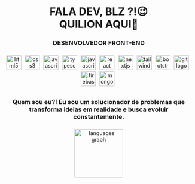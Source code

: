 <h1 align="center">FALA DEV, BLZ ?!😉 <br>QUILION AQUI👋</h1>

###

<h3 align="center">DESENVOLVEDOR FRONT-END</h3>

###

<div align="center">
  <img src="https://skillicons.dev/icons?i=html" height="40" alt="html5 logo"  />
  <img width="2" />
  <img src="https://skillicons.dev/icons?i=css" height="40" alt="css3 logo"  />
  <img width="2" />
  <img src="https://skillicons.dev/icons?i=js" height="40" alt="javascript logo"  />
  <img width="2" />
  <img src="https://skillicons.dev/icons?i=ts" height="40" alt="typescript logo"  />
  <img width="2" />
   <img src="https://skillicons.dev/icons?i=svelte" height="40" alt="javascript logo"  />
  <img width="2" />
  <img src="https://skillicons.dev/icons?i=react" height="40" alt="react logo"  />
  <img width="2" />
  <img src="https://skillicons.dev/icons?i=nextjs" height="40" alt="nextjs logo"  />
  <img width="2" />
  <img src="https://skillicons.dev/icons?i=tailwind" height="40" alt="tailwindcss logo"  />
  <img width="2" />
  <img src="https://skillicons.dev/icons?i=bootstrap" height="40" alt="bootstrap logo"  />
  <img width="2" />
  <img src="https://skillicons.dev/icons?i=git" height="40" alt="git logo"  />
  <img width="2" />
  <img src="https://skillicons.dev/icons?i=firebase" height="40" alt="firebase logo"  />
  <img width="2" />
<!--   <img src="https://skillicons.dev/icons?i=nodejs" height="40" alt="nodejs logo"  />
  <img width="2" />
  <img src="https://skillicons.dev/icons?i=express" height="40" alt="express logo"  />
  <img width="2" /> -->
  <img src="https://skillicons.dev/icons?i=mongodb" height="40" alt="mongodb logo"  />
  <img width="2" />
<!--   <img src="https://skillicons.dev/icons?i=py" height="40" alt="python logo"  />
  <img width="2" />
  <img src="https://skillicons.dev/icons?i=figma" height="40" alt="figma logo"  />
  <img width="2" />
  <img src="https://skillicons.dev/icons?i=postman" height="40" alt="postman logo"  />
  <img width="2" /> -->
<!--   <img src="https://skillicons.dev/icons?i=supabase" height="40" alt="supabase logo"  /> -->
</div>

###

<h2 align="left"></h2>

###

<h3 align="center">Quem sou eu?! Eu sou um solucionador de problemas que transforma ideias em realidade e busca evoluir constantemente.</h3>

###

<div align="center">
<!--   <a href="https://www.linkedin.com/in/quilion7" target="_blank"><img src="https://raw.githubusercontent.com/maurodesouza/profile-readme-generator/master/src/assets/icons/social/linkedin/default.svg" width="42" height="30" alt="linkedin logo"  /></a>
  <a href="https://www.youtube.com/@quilcode" target="_blank"><img src="https://raw.githubusercontent.com/maurodesouza/profile-readme-generator/master/src/assets/icons/social/youtube/default.svg" width="42" height="30" alt="youtube logo"  /></a>
  <a href="mailto:quilbrub@gmail.com" target="_blank"><img src="https://raw.githubusercontent.com/maurodesouza/profile-readme-generator/master/src/assets/icons/social/gmail/default.svg" width="42" height="30" alt="gmail logo"  /></a> -->
<!--   <a href="https://www.instagram.com/quilion7" target="_blank"><img src="https://raw.githubusercontent.com/maurodesouza/profile-readme-generator/master/src/assets/icons/social/instagram/default.svg" width="42" height="30" alt="instagram logo"  /></a> -->
</div>


<div align="center">
<!--   <img src="https://github-readme-stats-sigma-five.vercel.app/api?username=QuiLion7&hide_title=true&hide_rank=false&show_icons=true&include_all_commits=true&count_private=true&disable_animations=false&theme=radical&locale=pt-br&hide_border=true&order=1" height="130" alt="stats graph"  /> -->
  <img src="https://github-readme-stats-sigma-five.vercel.app/api/top-langs?username=QuiLion7&locale=pt-br&hide_title=true&layout=compact&card_width=320&langs_count=5&theme=radical&hide_border=true&order=2" height="130" alt="languages graph"  />
</div>


